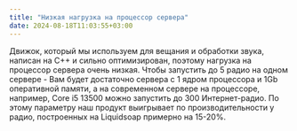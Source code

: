 ```yaml
---
title: "Низкая нагрузка на процессор сервера"
date: 2024-08-18T11:03:55+03:00
---
```


Движок, который мы используем для вещания и обработки звука, написан на С++ и сильно оптимизирован, поэтому нагрузка на процессор сервера очень низкая. Чтобы запустить до 5 радио на одном сервере - Вам будет достаточно сервера с 1 ядром процессора и 1Gb оперативной памяти, а на современном сервере на процессоре, например, Core i5 13500 можно запустить до 300 Интернет-радио. По этому параметру наш продукт выигрывает по производительности у радио, построенных на Liquidsoap примерно на 15-20%.